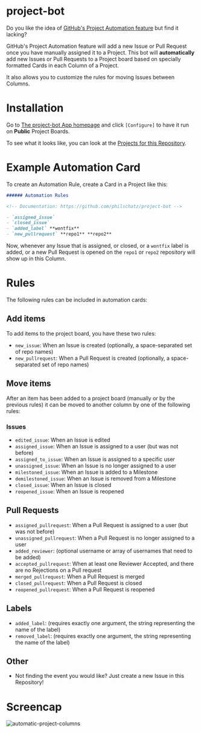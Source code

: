 # project-bot

Do you like the idea of [GitHub's Project Automation feature](https://github.com/blog/2458-keep-your-project-boards-up-to-date-automatically)
but find it lacking?

GitHub's Project Automation feature will add a new Issue or Pull Request once you have manually assigned it to a Project. This bot will **automatically** add new Issues or Pull Requests to a Project board based on specially formatted Cards in each Column of a Project.

It also allows you to customize the rules for moving Issues between Columns.


# Installation

Go to [The project-bot App homepage](https://github.com/apps/project-bot) and click `[Configure]` to have it run on **Public** Project Boards.

To see what it looks like, you can look at the [Projects for this Repository](https://github.com/philschatz/project-bot/projects).


# Example Automation Card

To create an Automation Rule, create a Card in a Project like this:

```md
###### Automation Rules

<!-- Documentation: https://github.com/philschatz/project-bot -->

- `assigned_issue`
- `closed_issue`
- `added_label` **wontfix**
- `new_pullrequest` **repo1** **repo2**
```

Now, whenever any Issue that is assigned, or closed, or a `wontfix` label is added, or a new Pull Request is opened on the `repo1` or `repo2` repository will show up in this Column.


# Rules

The following rules can be included in automation cards:

## Add items

To add items to the project board, you have these two rules:

- `new_issue`: When an Issue is created (optionally, a space-separated set of repo names)
- `new_pullrequest`: When a Pull Request is created (optionally, a space-separated set of repo names)

## Move items

After an item has been added to a project board (manually or by the previous rules) it can be moved to another column by one of the following rules:

### Issues
- `edited_issue`: When an Issue is edited
- `assigned_issue`: When an Issue is assigned to a user (but was not before)
- `assigned_to_issue`: When an Issue is assigned to a specific user
- `unassigned_issue`: When an Issue is no longer assigned to a user
- `milestoned_issue`: When an Issue is added to a Milestone
- `demilestoned_issue`: When an Issue is removed from a Milestone
- `closed_issue`: When an Issue is closed
- `reopened_issue`: When an Issue is reopened

## Pull Requests
- `assigned_pullrequest`: When a Pull Request is assigned to a user (but was not before)
- `unassigned_pullrequest`: When a Pull Request is no longer assigned to a user
- `added_reviewer`: (optional username or array of usernames that need to be added)
- `accepted_pullrequest`: When at least one Reviewer Accepted, and there are no Rejections on a Pull request
- `merged_pullrequest`: When a Pull Request is merged
- `closed_pullrequest`: When a Pull Request is closed
- `reopened_pullrequest`: When a Pull Request is reopened

## Labels
- `added_label`: (requires exactly one argument, the string representing the name of the label)
- `removed_label`: (requires exactly one argument, the string representing the name of the label)

## Other
- Not finding the event you would like? Just create a new Issue in this Repository!


# Screencap

![automatic-project-columns](https://user-images.githubusercontent.com/253202/37872089-ad7d21ea-2fcd-11e8-81ba-7f3977c102cf.gif)
